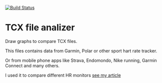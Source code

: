 [![Build Status](https://github.com/andgineer/hrcomparison/workflows/ci/badge.svg)](https://github.com/andgineer/hrcomparison/actions)
# TCX file analizer

Draw graphs to compare TCX files.

This files contains data from Garmin, Polar or other sport hart rate tracker. 

Or from mobile phone apps like Strava, Endomondo, Nike running, Garmin Connect and many others.

I used it to compare different HR monitors [see my article](https://sorokin.engineer/posts/en/heart_rates_sensor_garmin_vs_coospo_vs_scosche)
